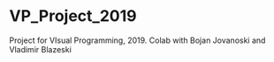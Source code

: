 # VP_Project_2019
Project for VIsual Programming, 2019. Colab with Bojan Jovanoski and Vladimir Blazeski
